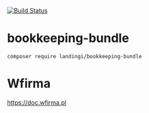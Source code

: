 [![Build Status](https://travis-ci.com/landingi/bookkeeping-bundle.svg?branch=master)](https://travis-ci.com/landingi/bookkeeping-bundle)
# bookkeeping-bundle

```
composer require landingi/bookkeeping-bundle
```

# Wfirma

https://doc.wfirma.pl

